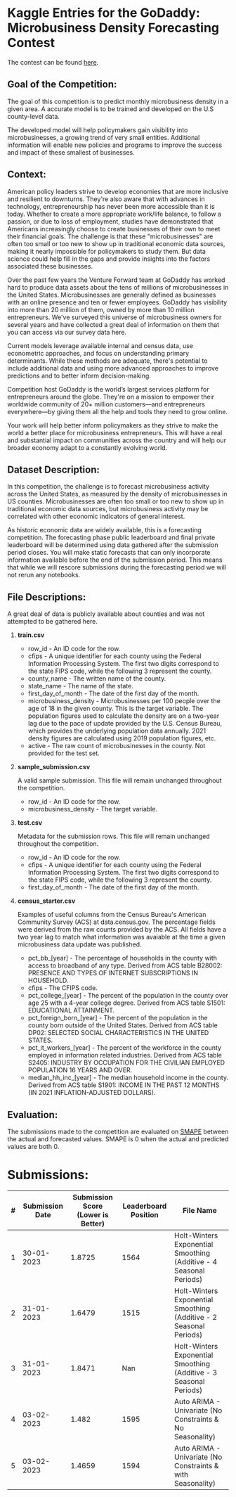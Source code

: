 # Kaggle Entries for the GoDaddy: Microbusiness Density Forecasting Contest

The contest can be found [here](https://www.kaggle.com/competitions/godaddy-microbusiness-density-forecasting).

## Goal of the Competition:

The goal of this competition is to predict monthly microbusiness density in a given area. A accurate model is to be trained and developed on the U.S county-level data. 

The developed model will help policymakers gain visibility into microbusinesses, a growing trend of very small entities. Additional information will enable new policies and programs to improve the success and impact of these smallest of businesses.

## Context:

American policy leaders strive to develop economies that are more inclusive and resilient to downturns. They're also aware that with advances in technology, entrepreneurship has never been more accessible than it is today. Whether to create a more appropriate work/life balance, to follow a passion, or due to loss of employment, studies have demonstrated that Americans increasingly choose to create businesses of their own to meet their financial goals. The challenge is that these "microbusinesses" are often too small or too new to show up in traditional economic data sources, making it nearly impossible for policymakers to study them. But data science could help fill in the gaps and provide insights into the factors associated these businesses.

Over the past few years the Venture Forward team at GoDaddy has worked hard to produce data assets about the tens of millions of microbusinesses in the United States. Microbusinesses are generally defined as businesses with an online presence and ten or fewer employees. GoDaddy has visibility into more than 20 million of them, owned by more than 10 million entrepreneurs. We've surveyed this universe of microbusiness owners for several years and have collected a great deal of information on them that you can access via our survey data here.

Current models leverage available internal and census data, use econometric approaches, and focus on understanding primary determinants. While these methods are adequate, there's potential to include additional data and using more advanced approaches to improve predictions and to better inform decision-making.

Competition host GoDaddy is the world’s largest services platform for entrepreneurs around the globe. They're on a mission to empower their worldwide community of 20+ million customers—and entrepreneurs everywhere—by giving them all the help and tools they need to grow online.

Your work will help better inform policymakers as they strive to make the world a better place for microbusiness entrepreneurs. This will have a real and substantial impact on communities across the country and will help our broader economy adapt to a constantly evolving world.

## Dataset Description:

In this competition, the challenge is to forecast microbusiness activity across the United States, as measured by the density of microbusinesses in US counties. Microbusinesses are often too small or too new to show up in traditional economic data sources, but microbusiness activity may be correlated with other economic indicators of general interest.

As historic economic data are widely available, this is a forecasting competition. The forecasting phase public leaderboard and final private leaderboard will be determined using data gathered after the submission period closes. You will make static forecasts that can only incorporate information available before the end of the submission period. This means that while we will rescore submissions during the forecasting period we will not rerun any notebooks.

## File Descriptions:

A great deal of data is publicly available about counties and was not attempted to be gathered here.

1. **train.csv**

   - row_id - An ID code for the row.
   - cfips - A unique identifier for each county using the Federal Information Processing System. The first two digits correspond to the state FIPS code, while the following 3 represent the county.
   - county_name - The written name of the county.
   - state_name - The name of the state.
   - first_day_of_month - The date of the first day of the month.
   - microbusiness_density - Microbusinesses per 100 people over the age of 18 in the given county. This is the target variable. The population figures used to calculate the density are on a two-year lag due to the pace of update provided by the U.S. Census Bureau, which provides the underlying population data annually. 2021 density figures are calculated using 2019 population figures, etc.
   - active - The raw count of microbusinesses in the county. Not provided for the test set.

2. **sample_submission.csv** 
    
    A valid sample submission. This file will remain unchanged throughout the competition.

    - row_id - An ID code for the row.
    - microbusiness_density - The target variable.

3. **test.csv**

    Metadata for the submission rows. This file will remain unchanged throughout the competition.

   - row_id - An ID code for the row.
   - cfips - A unique identifier for each county using the Federal Information Processing System. The first two digits correspond to the state FIPS code, while the following 3 represent the county.
   - first_day_of_month - The date of the first day of the month.

4. **census_starter.csv**
    
    Examples of useful columns from the Census Bureau's American Community Survey (ACS) at data.census.gov. The percentage fields were derived from the raw counts provided by the ACS. All fields have a two year lag to match what information was avaiable at the time a given microbusiness data update was published.

   -  pct_bb_[year] - The percentage of households in the county with access to broadband of any type. Derived from ACS table B28002: PRESENCE AND TYPES OF INTERNET SUBSCRIPTIONS IN HOUSEHOLD.
   -  cfips - The CFIPS code.
   -  pct_college_[year] - The percent of the population in the county over age 25 with a 4-year college degree. Derived from ACS table S1501: EDUCATIONAL ATTAINMENT.
   -  pct_foreign_born_[year] - The percent of the population in the county born outside of the United States. Derived from ACS table DP02: SELECTED SOCIAL CHARACTERISTICS IN THE UNITED STATES.
   -  pct_it_workers_[year] - The percent of the workforce in the county employed in information related industries. Derived from ACS table S2405: INDUSTRY BY OCCUPATION FOR THE CIVILIAN EMPLOYED POPULATION 16 YEARS AND OVER.
   -  median_hh_inc_[year] - The median household income in the county. Derived from ACS table S1901: INCOME IN THE PAST 12 MONTHS (IN 2021 INFLATION-ADJUSTED DOLLARS).


## Evaluation:

The submissions made to the competition are evaluated on [SMAPE](https://en.wikipedia.org/wiki/Symmetric_mean_absolute_percentage_error) between the actual and forecasted values. SMAPE is 0 when the actual and predicted values are both 0.

# Submissions:

|#|Submission Date|Submission Score (Lower is Better)|Leaderboard Position|File Name|
|-|---------------|----------------|--------------------|---------|
|1|30-01-2023|1.8725|1564|Holt-Winters Exponential Smoothing (Additive - 4 Seasonal Periods)|
|2|31-01-2023|1.6479|1515|Holt-Winters Exponential Smoothing (Additive - 2 Seasonal Periods)|
|3|31-01-2023|1.8471|Nan|Holt-Winters Exponential Smoothing (Additive - 3 Seasonal Periods)|
|4|03-02-2023|1.482|1595|Auto ARIMA - Univariate (No Constraints & No Seasonality)|
|5|03-02-2023|1.4659|1594|Auto ARIMA - Univariate (No Constraints & with Seasonality)|